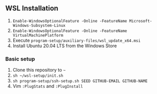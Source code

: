 ## WSL Installation
1. `Enable-WindowsOptionalFeature -Online -FeatureName Microsoft-Windows-Subsystem-Linux`
2. `Enable-WindowsOptionalFeature -Online -FeatureName VirtualMachinePlatform`
3. Execute `program-setup/auxiliary-files/wsl_update_x64.msi`
4. Install Ubuntu 20.04 LTS from the Windows Store

### Basic setup
1. Clone this repository to `~`
2. `sh ~/wsl-setup/init.sh`
4. `sh program-setup/ssh-setup.sh SEED GITHUB-EMAIL GITHUB-NAME` 
3. Vim `:PlugStats` and `:PlugInstall`
